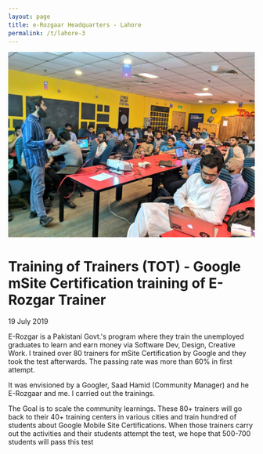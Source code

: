 ```yaml
---
layout: page
title: e-Rozgaar Headquarters - Lahore
permalink: /t/lahore-3
---
```

![Me talking](lahore-3.jpg)
# Training of Trainers (TOT) - Google mSite Certification training of E-Rozgar Trainer
19 July 2019

E-Rozgar is a Pakistani Govt.'s program where they train the unemployed graduates to learn and earn money via Software Dev, Design, Creative Work. I trained over 80 trainers for mSite Certification by Google and they took the test afterwards. The passing rate was more than 60% in first attempt.

It was envisioned by a Googler, Saad Hamid (Community Manager) and he E-Rozgaar and me. I carried out the trainings.

The Goal is to scale the community learnings. These 80+ trainers will go back to their 40+ training centers in various cities and train hundred of students about Google Mobile Site Certifications.  When those trainers carry out the activities and their students attempt the test, we hope that 500-700 students will pass this test